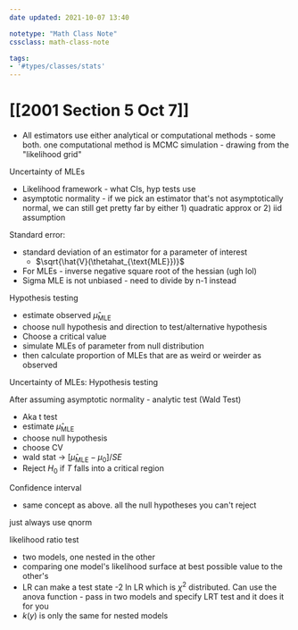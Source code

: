 ```yaml
---
date updated: 2021-10-07 13:40

notetype: "Math Class Note"
cssclass: math-class-note

tags: 
- '#types/classes/stats'
---
```


# [[2001 Section 5 Oct 7]]


- All estimators use either analytical or computational methods - some both. one computational method is MCMC simulation - drawing from the "likelihood grid"


Uncertainty of MLEs
- Likelihood framework - what CIs, hyp tests use
- asymptotic normality - if we pick an estimator that's not asymptotically normal, we can still get pretty far by either 1) quadratic approx or 2) iid assumption


Standard error:
- standard deviation of an estimator for a parameter of interest
	- $\sqrt{\hat{V}(\thetahat_{\text{MLE}})}$
- For MLEs - inverse negative square root of the hessian (ugh lol)
- Sigma MLE is not unbiased - need to divide by n-1 instead


Hypothesis testing
- estimate observed $\hat{\mu}_{\text{MLE}}$
- choose null hypothesis and direction to test/alternative hypothesis
- Choose a critical value
- simulate MLEs of parameter from null distribution
- then calculate proportion of MLEs that are as weird or weirder as observed



Uncertainty of MLEs: Hypothesis testing

After assuming asymptotic normality - analytic test (Wald Test)
- Aka t test
- estimate $\hat{\mu}_{\text{MLE}}$
- choose null hypothesis
- choose CV
- wald stat -> $[\hat{\mu}_{\text{MLE}} - \mu_0]/SE$
- Reject $H_0$ if $T$ falls into a critical region


Confidence interval
- same concept as above. all the null hypotheses you can't reject


just always use qnorm


likelihood ratio test
- two models, one nested in the other
- comparing one model's likelihood surface at best possible value to the other's
- LR can make a test state -2 ln LR which is $\chi^2$ distributed. Can use the anova function - pass in two models and specify LRT test and it does it for you
- $k(y)$ is only the same for nested models
